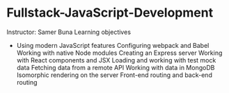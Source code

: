 # Fullstack-JavaScript-Development

Instructor: Samer Buna
Learning objectives
- Using modern JavaScript features
Configuring webpack and Babel
Working with native Node modules
Creating an Express server
Working with React components and JSX
Loading and working with test mock data
Fetching data from a remote API
Working with data in MongoDB
Isomorphic rendering on the server
Front-end routing and back-end routing
